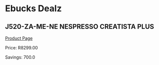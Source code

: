 
# Ebucks Dealz
## J520-ZA-ME-NE NESPRESSO CREATISTA PLUS
[Product Page](https://www.ebucks.com/web/shop/productSelected.do?prodId=1158951703&catId=1157555110)

Price: R8299.00

Savings: 700.0


	